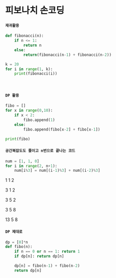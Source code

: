 # 피보나치 손코딩

#### `재귀활용`

```python
def fibonacci(n): 
    if n <= 1: 
        return n 
    else: 
        return(fibonacci(n-1) + fibonacci(n-2)) 
    
k = 20
for i in range(1, k): 
    print(fibonacci(i))
```

<br>

#### `DP 활용`

```python
fibo = []
for x in range(0,10): 
    if x < 2: 
        fibo.append(1) 
    else: 
        fibo.append(fibo[x-2] + fibo[x-1]) 
        
print(fibo)
```

#### `공간복잡도도 줄이고 n번으로 끝나는 코드`

```python
num = [1, 1, 0]
for i in range(2, n+1):
	num[i%3] = num[(i-1)%3] + num[(i-2)%3]
```

1 1 2

3 1 2

3 5 2

3 5 8

13 5 8

#### `DP 제대로`

```python
dp = [0]*n
def fibo(n):
	if n == 0 or n == 1: return 1
	if dp[n]: return dp[n]
	
	dp[n] = fibo(n-1) + fibo(n-2)
	return dp[n]
```



